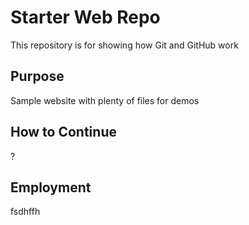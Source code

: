 # Starter Web Repo

This repository is for showing how Git and GitHub work

## Purpose

Sample website with plenty of files for demos

## How to Continue

?

## Employment

fsdhffh
 
